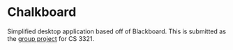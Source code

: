 # Chalkboard

Simplified desktop application based off of Blackboard. This is submitted as the [group project](https://github.com/alexc713/Chalkboard/blob/master/Documents/Project%20Assignment.docx) for CS 3321.


